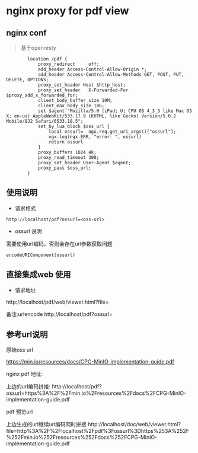 # nginx proxy for pdf view

## nginx conf

> 基于openresty

```code
        location /pdf {
		    proxy_redirect     off; 
            add_header Access-Control-Allow-Origin *;
            add_header Access-Control-Allow-Methods GET, POST, PUT, DELETE, OPTIONS;
            proxy_set_header Host $http_host;
            proxy_set_header   X-Forwarded-For  $proxy_add_x_forwarded_for; 
            client_body_buffer_size 10M;
            client_max_body_size 10G;
            set $agent "Mozilla/5.0 (iPad; U; CPU OS 4_3_3 like Mac OS X; en-us) AppleWebKit/533.17.9 (KHTML, like Gecko) Version/5.0.2 Mobile/8J2 Safari/6533.18.5";
            set_by_lua_block $oss_url { 
                local ossurl=  ngx.req.get_uri_args()["ossurl"];
                ngx.log(ngx.ERR, "error: ", ossurl)
                return ossurl
            }
            proxy_buffers 1024 4k;
            proxy_read_timeout 300;
            proxy_set_header User-Agent $agent;
            proxy_pass $oss_url;
        }
```

## 使用说明

* 请求格式

```code
http://localhost/pdf?ossurl=<oss-url>
```

* ossurl 说明

需要使用url编码，否则会存在url参数获取问题

```code
encodeURIComponent(ossurl)
```


## 直接集成web 使用

* 请求地址

http://localhost/pdf/web/viewer.html?file=<urlencode>

备注:urlencode  http://localhost/pdf?ossurl=<oss-url>

## 参考url说明

原始oss url

https://min.io/resources/docs/CPG-MinIO-implementation-guide.pdf

nginx pdf 地址:

上边的url编码拼接:
http://localhost/pdf?ossurl=https%3A%2F%2Fmin.io%2Fresources%2Fdocs%2FCPG-MinIO-implementation-guide.pdf

pdf 预览url

上边生成的url继续url编码同时拼接
http://localhost/doc/web/viewer.html?file=http%3A%2F%2Flocalhost%2Fpdf%3Fossurl%3Dhttps%253A%252F%252Fmin.io%252Fresources%252Fdocs%252FCPG-MinIO-implementation-guide.pdf